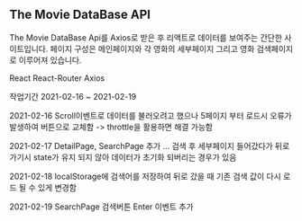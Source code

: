 ## The Movie DataBase API ##
The Movie DataBase Api를 Axios로 받은 후 리액트로 데이터를 보여주는 간단한 사이트입니다.
페이지 구성은 메인페이지와 각 영화의 세부페이지 그리고 영화 검색페이지로 이루어져 있습니다.

React React-Router Axios

작업기간 2021-02-16 ~ 2021-02-19

2021-02-16
Scroll이벤트로 데이터를 불러오려고 했으나 5페이지 부터 로드시 오류가 발생하여 버튼으로 교체함 -> throttle을 활용하면 해결 가능함

2021-02-17
DetailPage, SearchPage 추가 ... 검색 후 세부페이지 들어갔다가 뒤로가기시 state가 유지 되지 않아 데이터가 초기화 되버리는 경우가 있음

2021-02-18
localStorage에 검색어를 저장하여 뒤로 갔을 때 기존 검색 값이 다시 로드 될 수 있게 변경함

2021-02-19
SearchPage 검색버튼 Enter 이벤트 추가
